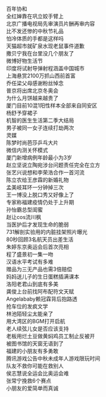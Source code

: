 百年协和  
全红婵靠在巩立姣手臂上  
北京广播电视局先审演员片酬再审内容  
比不发还惨的中秋节礼品  
怕冷体质的手都是这样吗  
天猫超市就矿泉水现老鼠事件道歉  
撒贝宁我在台里没几个朋友了  
微博好物生活节  
印度将试射导弹射程涵盖中国城市  
上海悬赏2100万抓山西前首富  
乔任梁父母感谢粉丝悼念  
普京将出席北京冬奥会  
为什么月饼越来越贵了  
厦门目前10混1阳性样本全部来自同安区  
杨舒予穿裙子  
机智的医生生活第二季大结局  
男子被同一女子连续打劫两次  
灵媒  
陈梦时尚芭莎乒乓大片  
微信内测关怀模式  
厦门新增病例年龄最小为3岁  
赵立坚说立陶宛涉台问题责任完全在立方  
张艺兴说想和李荣浩合作一首河流  
陈立农给王彦霖的新婚礼物  
孟美岐耳环一分钟掉三次  
王一博没上脱口秀又好像上了  
专家称福建疫情仍处于上升期  
孙怡霸总型闺蜜  
赵让cos流川枫  
当医护后才发现生命的脆弱  
731解剖实验用的内脏挂架照片曝光  
80秒回顾3名航天员出差生活  
朱婷东京奥运会后首次亮相  
程了盛景初一集一吻  
汉语水平考试有多难  
赠品为三无产品也需3倍赔偿  
妈妈送儿子的生日蛋糕插满课本  
洛阳老君山到底有多美  
龚俊上台前找阿布配符文天赋  
Angelababy赖冠霖背后抱路透  
抢车位的发疯文学  
林池陌轻尘太能亲了  
用大湾区的BGM打开启航  
老人续弦儿女是否应该支持  
老板用烂土豆做黄焖鸡员工制止反被开  
被图书馆的天窗无语到了  
福建的小朋友有多勇敢  
腾讯游戏公告中秋未成年人游戏限玩时间  
队友不救你可能在救别人  
侯志慧说全运会比奥运会难  
张常宁挽救6个赛点  
小朋友的爱简单而真诚  
